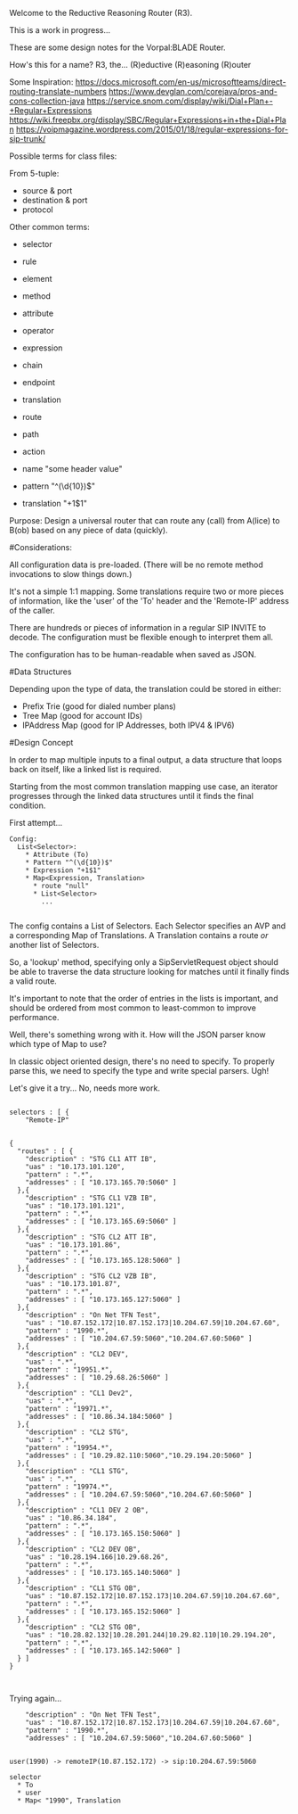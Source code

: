 Welcome to the Reductive Reasoning Router (R3).

This is a work in progress...

These are some design notes for the Vorpal:BLADE Router.

How's this for a name?
R3, the...
(R)eductive
(R)easoning
(R)outer

Some Inspiration:
https://docs.microsoft.com/en-us/microsoftteams/direct-routing-translate-numbers
https://www.devglan.com/corejava/pros-and-cons-collection-java
https://service.snom.com/display/wiki/Dial+Plan+-+Regular+Expressions
https://wiki.freepbx.org/display/SBC/Regular+Expressions+in+the+Dial+Plan
https://voipmagazine.wordpress.com/2015/01/18/regular-expressions-for-sip-trunk/

Possible terms for class files:

From 5-tuple:
* source & port
* destination & port
* protocol

Other common terms:
* selector
* rule
* element
* method
* attribute
* operator
* expression
* chain
* endpoint
* translation
* route
* path
* action

* name "some header value"
* pattern "^(\d{10})$"
* translation "+1$1"

Purpose: Design a universal router that can route any (call) from A(lice) to B(ob) based on
any piece of data (quickly).

#Considerations:

All configuration data is pre-loaded. (There will be no remote method invocations to slow things down.)

It's not a simple 1:1 mapping. Some translations require two or more pieces of information, like the 'user' of the 'To' header and the 'Remote-IP' address of the caller.

There are hundreds or pieces of information in a regular SIP INVITE to decode. The configuration must be flexible enough to interpret them all.

The configuration has to be human-readable when saved as JSON.

#Data Structures

Depending upon the type of data, the translation could be stored in either:
* Prefix Trie (good for dialed number plans)
* Tree Map (good for account IDs)
* IPAddress Map (good for IP Addresses, both IPV4 & IPV6)

#Design Concept

In order to map multiple inputs to a final output, a data structure that loops back on itself, like a linked list is required.

Starting from the most common translation mapping use case, an iterator progresses through the linked data structures until it finds the final condition.

First attempt...

```
Config:
  List<Selector>:
    * Attribute (To)
    * Pattern "^(\d{10})$"
    * Expression "+1$1"
    * Map<Expression, Translation>
      * route "null"
      * List<Selector>
        ...
                     
```

The config contains a List of Selectors.
Each Selector specifies an AVP and a corresponding Map of Translations.
A Translation contains a route _or_ another list of Selectors.

So, a 'lookup' method, specifying only a SipServletRequest object should be able to traverse the data structure looking for matches until it finally finds a valid route.

It's important to note that the order of entries in the lists is important, and should be ordered from most common to least-common to improve performance.

Well, there's something wrong with it. How will the JSON parser know which type of Map to use?

In classic object oriented design, there's no need to specify. To properly parse this, we need to specify the type and write special parsers. Ugh!

Let's give it a try... No, needs more work.

```

selectors : [ {
	"Remote-IP"


{
  "routes" : [ {
  	"description" : "STG CL1 ATT IB",
  	"uas" : "10.173.101.120",
    "pattern" : ".*",
    "addresses" : [ "10.173.165.70:5060" ]
  },{
  	"description" : "STG CL1 VZB IB",
  	"uas" : "10.173.101.121",
    "pattern" : ".*",
    "addresses" : [ "10.173.165.69:5060" ]
  },{
  	"description" : "STG CL2 ATT IB",
  	"uas" : "10.173.101.86",
    "pattern" : ".*",
    "addresses" : [ "10.173.165.128:5060" ]
  },{
  	"description" : "STG CL2 VZB IB",
  	"uas" : "10.173.101.87",
    "pattern" : ".*",
    "addresses" : [ "10.173.165.127:5060" ]
  },{
  	"description" : "On Net TFN Test",
  	"uas" : "10.87.152.172|10.87.152.173|10.204.67.59|10.204.67.60",
    "pattern" : "1990.*",
    "addresses" : [ "10.204.67.59:5060","10.204.67.60:5060" ]
  },{
  	"description" : "CL2 DEV",
  	"uas" : ".*",
    "pattern" : "19951.*",
    "addresses" : [ "10.29.68.26:5060" ]
  },{
  	"description" : "CL1 Dev2",
  	"uas" : ".*",
    "pattern" : "19971.*",
    "addresses" : [ "10.86.34.184:5060" ]
  },{
  	"description" : "CL2 STG",
  	"uas" : ".*",
    "pattern" : "19954.*",
    "addresses" : [ "10.29.82.110:5060","10.29.194.20:5060" ]
  },{
  	"description" : "CL1 STG",
  	"uas" : ".*",
    "pattern" : "19974.*",
    "addresses" : [ "10.204.67.59:5060","10.204.67.60:5060" ]
  },{
  	"description" : "CL1 DEV 2 OB",
  	"uas" : "10.86.34.184",
    "pattern" : ".*",
    "addresses" : [ "10.173.165.150:5060" ]
  },{
  	"description" : "CL2 DEV OB",
  	"uas" : "10.28.194.166|10.29.68.26",
    "pattern" : ".*",
    "addresses" : [ "10.173.165.140:5060" ]
  },{
  	"description" : "CL1 STG OB",
  	"uas" : "10.87.152.172|10.87.152.173|10.204.67.59|10.204.67.60",
    "pattern" : ".*",
    "addresses" : [ "10.173.165.152:5060" ]
  },{
  	"description" : "CL2 STG OB",
  	"uas" : "10.28.82.132|10.28.201.244|10.29.82.110|10.29.194.20",
    "pattern" : ".*",
    "addresses" : [ "10.173.165.142:5060" ]
  } ]
}
		


```


Trying again...

```
  	"description" : "On Net TFN Test",
  	"uas" : "10.87.152.172|10.87.152.173|10.204.67.59|10.204.67.60",
    "pattern" : "1990.*",
    "addresses" : [ "10.204.67.59:5060","10.204.67.60:5060" ]


user(1990) -> remoteIP(10.87.152.172) -> sip:10.204.67.59:5060

selector
  * To
  * user
  * Map< "1990", Translation


```










